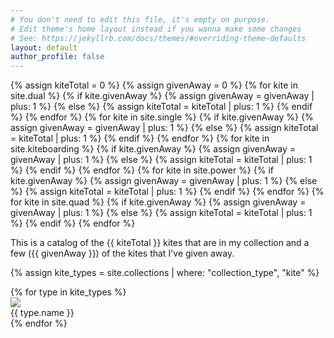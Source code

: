 ```yaml
---
# You don't need to edit this file, it's empty on purpose.
# Edit theme's home layout instead if you wanna make some changes
# See: https://jekyllrb.com/docs/themes/#overriding-theme-defaults
layout: default
author_profile: false
---
```


{% assign kiteTotal = 0 %}
{% assign givenAway = 0 %}
{% for kite in site.dual %}
  {% if kite.givenAway %}
    {% assign givenAway = givenAway | plus: 1 %}
  {% else %}
    {% assign kiteTotal = kiteTotal | plus: 1 %}
  {% endif %}
{% endfor %}
{% for kite in site.single %}
  {% if kite.givenAway %}
    {% assign givenAway = givenAway | plus: 1 %}
  {% else %}
    {% assign kiteTotal = kiteTotal | plus: 1 %}
  {% endif %}
{% endfor %}
{% for kite in site.kiteboarding %}
  {% if kite.givenAway %}
    {% assign givenAway = givenAway | plus: 1 %}
  {% else %}
    {% assign kiteTotal = kiteTotal | plus: 1 %}
  {% endif %}
{% endfor %}
{% for kite in site.power %}
  {% if kite.givenAway %}
    {% assign givenAway = givenAway | plus: 1 %}
  {% else %}
    {% assign kiteTotal = kiteTotal | plus: 1 %}
  {% endif %}
{% endfor %}
{% for kite in site.quad %}
  {% if kite.givenAway %}
    {% assign givenAway = givenAway | plus: 1 %}
  {% else %}
    {% assign kiteTotal = kiteTotal | plus: 1 %}
  {% endif %}
{% endfor %}

This is a catalog of the {{ kiteTotal }} kites that are in my collection and a few ({{ givenAway }}) of the kites that I've given away.

{% assign kite_types = site.collections | where: "collection_type", "kite" %}

<div class="kite-type-container">
{% for type in kite_types %}
  <div class="type">
    <a href="{{ type.href }}">
      <img src="{{ type.photo }}">
    </a>
    <div class="label">
      {{ type.name }}
    </div>
  </div>
{% endfor %}
</div>
